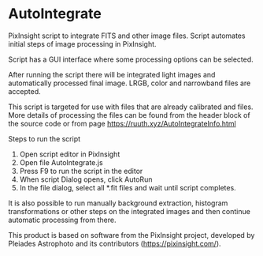 # AutoIntegrate

PixInsight script to integrate FITS and other image files. Script automates initial steps of image 
processing in PixInsight.

Script has a GUI interface where some processing options can be selected.

After running the script there will be integrated light images and automatically processed 
final image. LRGB, color and narrowband files are accepted.

This script is targeted for use with files that are already calibrated and files. More details 
of processing the files can be found from the header block of the source code or from 
page https://ruuth.xyz/AutoIntegrateInfo.html

Steps to run the script

1. Open script editor in PixInsight
2. Open file AutoIntegrate.js
3. Press F9 to run the script in the editor
4. When script Dialog opens, click AutoRun
5. In the file dialog, select all *.fit files and wait until script completes.

It is also possible to run manually background extraction, histogram transformations or
other steps on the integrated images and then continue automatic processing from there. 

This product is based on software from the PixInsight project, developed by Pleiades Astrophoto and its contributors (https://pixinsight.com/).
